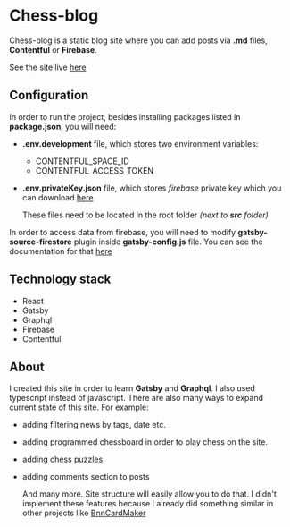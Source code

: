 # Chess-blog

Chess-blog is a static blog site where you can add posts via **.md** files, **Contentful** or **Firebase**.

See the site live [here](https://chess-blog.netlify.app/)

## Configuration

In order to run the project, besides installing packages listed in **package.json**, you will need:

- **.env.development** file, which stores two environment variables:
  - CONTENTFUL_SPACE_ID
  - CONTENTFUL_ACCESS_TOKEN
- **.env.privateKey.json** file, which stores _firebase_ private key which you can download [here](https://console.firebase.google.com/project/_/settings/serviceaccounts/adminsdk)

  These files need to be located in the root folder _(next to **src** folder)_

In order to access data from firebase, you will need to modify **gatsby-source-firestore** plugin inside **gatsby-config.js** file.
You can see the documentation for that [here](https://www.gatsbyjs.com/plugins/gatsby-source-firestore/)

## Technology stack

- React
- Gatsby
- Graphql
- Firebase
- Contentful

## About

I created this site in order to learn **Gatsby** and **Graphql**. I also used typescript instead of javascript.
There are also many ways to expand current state of this site. For example:

- adding filtering news by tags, date etc.
- adding programmed chessboard in order to play chess on the site.
- adding chess puzzles
- adding comments section to posts

  And many more. Site structure will easily allow you to do that. I didn't implement these features because I already did something similar in other projects like [BnnCardMaker](https://github.com/BajKull/cardmaker)
